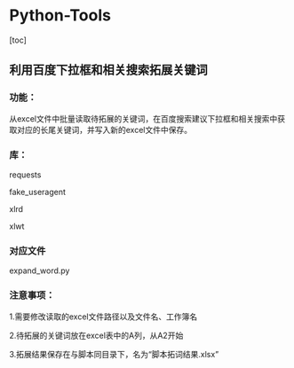 # Python-Tools

[toc]



## 利用百度下拉框和相关搜索拓展关键词

### 功能：

从excel文件中批量读取待拓展的关键词，在百度搜索建议下拉框和相关搜索中获取对应的长尾关键词，并写入新的excel文件中保存。

### 库：

requests

fake_useragent

xlrd

xlwt

### 对应文件

expand_word.py

### 注意事项：

1.需要修改读取的excel文件路径以及文件名、工作簿名

2.待拓展的关键词放在excel表中的A列，从A2开始

3.拓展结果保存在与脚本同目录下，名为“脚本拓词结果.xlsx”



### 
